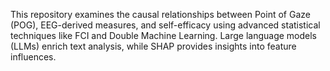This repository examines the causal relationships between Point of Gaze (POG), EEG-derived measures, and self-efficacy using advanced statistical techniques like FCI and Double Machine Learning. Large language models (LLMs) enrich text analysis, while SHAP provides insights into feature influences.

